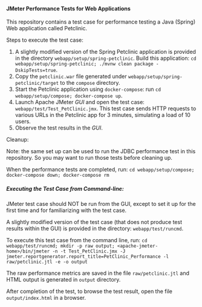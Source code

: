 #### JMeter Performance Tests for Web Applications
This repository contains a test case for performance testing a Java (Spring) Web application called Petclinic.

Steps to execute the test case:
1. A slightly modified version of the Spring Petclinic application is provided in the directory `webapp/setup/spring-petclinic`. Build this application: `cd webapp/setup/spring-petclinic; ./mvnw clean package -DskipTests=true`.
2. Copy the `petclinic.war` file generated under `webapp/setup/spring-petclinic/target` to the `compose` directory.
3. Start the Petclinic application using `docker-compose`: run `cd webapp/setup/compose; docker-compose up`.
4. Launch Apache JMeter *GUI* and open the test case: `webapp/test/Test_PetClinic.jmx`. This test case sends HTTP requests to various URLs in the Petclinic app for 3 minutes, simulating a load of 10 users.
5. Observe the test results in the *GUI*.

Cleanup:

Note: the same set up can be used to run the JDBC performance test in this repository. So you may want to run those tests before cleaning up.

When the performance tests are completed, run: `cd webapp/setup/compose; docker-compose down; docker-compose rm`

##### Executing the Test Case from Command-line:
JMeter test case should NOT be run from the GUI, except to set it up for the first time and for familiarizing with the test case.

A slightly modified version of the test case (that does not produce test results within the GUI) is provided in the directory: `webapp/test/runcmd`.

To execute this test case from the command line, run:
`cd webapp/test/runcmd; mkdir -p raw output; <apache-jmeter-home>/bin/jmeter -n -t Test_PetClinic.jmx -J jmeter.reportgenerator.report_title=PetClinic_Performance -l raw/petclinic.jtl -e -o output`

The raw performance metrics are saved in the file `raw/petclinic.jtl` and HTML output is generated in `output` directory.

After completion of the test, to browse the test result, open the file `output/index.html` in a browser.
